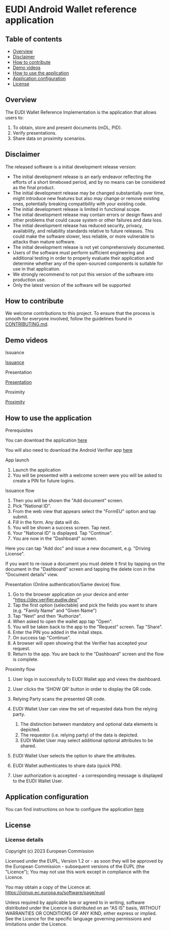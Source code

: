 # EUDI Android Wallet reference application

## Table of contents

* [Overview](#overview)
* [Disclaimer](#disclaimer)
* [How to contribute](#how-to-contribute)
* [Demo videos](#demo-videos)
* [How to use the application](#how-to-use-the-application)
* [Application configuration](#application-configuration)
* [License](#license)

## Overview

The EUDI Wallet Reference Implementation is the application that allows users to:

1. To obtain, store and present documents (mDL, PID).
2. Verify presentations.
3. Share data on proximity scenarios.

## Disclaimer

The released software is a initial development release version: 
-  The initial development release is an early endeavor reflecting the efforts of a short timeboxed period, and by no means can be considered as the final product.  
-  The initial development release may be changed substantially over time, might introduce new features but also may change or remove existing ones, potentially breaking compatibility with your existing code.
-  The initial development release is limited in functional scope.
-  The initial development release may contain errors or design flaws and other problems that could cause system or other failures and data loss.
-  The initial development release has reduced security, privacy, availability, and reliability standards relative to future releases. This could make the software slower, less reliable, or more vulnerable to attacks than mature software.
-  The initial development release is not yet comprehensively documented. 
-  Users of the software must perform sufficient engineering and additional testing in order to properly evaluate their application and determine whether any of the open-sourced components is suitable for use in that application.
-  We strongly recommend to not put this version of the software into production use.
-  Only the latest version of the software will be supported

## How to contribute

We welcome contributions to this project. To ensure that the process is smooth for everyone
involved, follow the guidelines found in [CONTRIBUTING.md](CONTRIBUTING.md).

## Demo videos

Issuance

[Issuance](https://github.com/niscy-eudiw/eudi-app-android-wallet-ui/assets/129499163/b8f6d3e9-fca0-4403-bdc5-0817fa9aa468)

Presentation

[Presentation](https://github.com/niscy-eudiw/eudi-app-android-wallet-ui/assets/129499163/9d22eb6e-b50d-4738-94a7-0703cb8af251)

Proximity

[Proximity](https://github.com/niscy-eudiw/eudi-app-android-wallet-ui/assets/129499163/18e0f5f1-789c-4a70-9f2b-49ea0607bc17)

## How to use the application

Prerequisites

You can download the application [here](https://install.appcenter.ms/orgs/eu-digital-identity-wallet/apps/eudi-reference-android/distribution_groups/eudi%20wallet%20(demo)%20public)

You will also need to download the Android Verifier app [here](https://install.appcenter.ms/orgs/eu-digital-identity-wallet/apps/mdoc-verifier-testing/distribution_groups/eudi%20verifier%20(testing)%20public)

App launch

1. Launch the application
2. You will be presented with a welcome screen were you will be asked to create a PIN for future logins.

Issuance flow

1. Then you will be shown the "Add document" screen.
2. Pick "National ID".
3. From the web view that appears select the "FormEU" option and tap submit.
4. Fill in the form. Any data will do.
5. You will be shown a success screen. Tap next.
6. Your "National ID" is displayed. Tap "Continue".
7. You are now in the "Dashboard" screen.

Here you can tap "Add doc" and issue a new document, e.g. "Driving License".

If you want to re-issue a document you must delete it first by tapping on the document in the "Dashboard" screen and tapping the delete icon in the "Document details" view.

Presentation (Online authentication/Same device) flow.

1. Go to the browser application on your device and enter "https://dev.verifier.eudiw.dev/"
2. Tap the first option (selectable) and pick the fields you want to share (e.g. "Family Name" and "Given Name")
3. Tap "Next" and then "Authorize".
4. When asked to open the wallet app tap "Open".
5. You will be taken back to the app to the "Request" screen. Tap "Share".
6. Enter the PIN you added in the initail steps.
7. On success tap "Continue".
8. A browser will open showing that the Verifier has accepted your request.
9. Return to the app. You are back to the "Dashboard" screen and the flow is complete.

Proximity flow

1. User logs in successfully to EUDI Wallet app and views the dashboard.
2. User clicks the 'SHOW QR' button in order to display the QR code.
3. Relying Party scans the presented QR code.
4. EUDI Wallet User can view the set of requested data from the relying party.

    1. The distinction between mandatory and optional data elements is depicted.
    2. The requestor (i.e. relying party) of the data is depicted.
    3. EUDI Wallet User may select additional optional attributes to be shared.
5. EUDI Wallet User selects the option to share the attributes.
6. EUDI Wallet authenticates to share data (quick PIN).
7. User authorization is accepted - a corresponding message is displayed to the  EUDI Wallet User.

## Application configuration

You can find instructions on how to configure the application [here](wiki/configuration.md)

## License

### License details

Copyright (c) 2023 European Commission

Licensed under the EUPL, Version 1.2 or - as soon they will be approved by the European
Commission - subsequent versions of the EUPL (the "Licence"); You may not use this work
except in compliance with the Licence.

You may obtain a copy of the Licence at:
https://joinup.ec.europa.eu/software/page/eupl

Unless required by applicable law or agreed to in writing, software distributed under 
the Licence is distributed on an "AS IS" basis, WITHOUT WARRANTIES OR CONDITIONS OF 
ANY KIND, either express or implied. See the Licence for the specific language 
governing permissions and limitations under the Licence.
